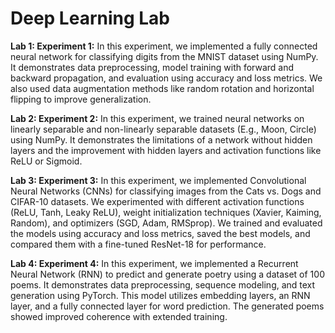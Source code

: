 # Deep Learning Lab

**Lab 1: Experiment 1:** In this experiment, we implemented a fully connected neural network for classifying digits from the MNIST dataset using NumPy. It demonstrates data preprocessing, model training with forward and backward propagation, and evaluation using accuracy and loss metrics. We also used data augmentation methods like random rotation and horizontal flipping to improve generalization.

**Lab 2: Experiment 2:** In this experiment, we trained neural networks on linearly separable and non-linearly separable datasets (E.g., Moon, Circle) using NumPy. It demonstrates the limitations of a network without hidden layers and the improvement with hidden layers and activation functions like ReLU or Sigmoid.

**Lab 3: Experiment 3:** In this experiment, we implemented Convolutional Neural Networks (CNNs) for classifying images from the Cats vs. Dogs and CIFAR-10 datasets. We experimented with different activation functions (ReLU, Tanh, Leaky ReLU), weight initialization techniques (Xavier, Kaiming, Random), and optimizers (SGD, Adam, RMSprop). We trained and evaluated the models using accuracy and loss metrics, saved the best models, and compared them with a fine-tuned ResNet-18 for performance.

**Lab 4: Experiment 4:** In this experiment, we implemented a Recurrent Neural Network (RNN) to predict and generate poetry using a dataset of 100 poems. It demonstrates data preprocessing, sequence modeling, and text generation using PyTorch. This model utilizes embedding layers, an RNN layer, and a fully connected layer for word prediction. The generated poems showed improved coherence with extended training.
